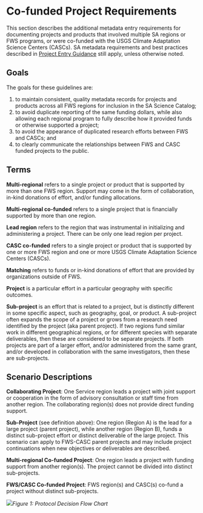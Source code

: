 # Co-funded Project Requirements

This section describes the additional metadata entry requirements for documenting projects and products that involved multiple SA regions or FWS programs, or were co-funded with the USGS Climate Adaptation Science Centers \(CASCs\).  SA metadata requirements and best practices described in [Project Entry Guidance](../project-entry-guidance/) still apply, unless otherwise noted.

## Goals

The goals for these guidelines are:

1. to maintain consistent, quality metadata records for projects and products across all FWS regions for inclusion in the SA Science Catalog;
2. to avoid duplicate reporting of the same funding dollars, while also allowing each regional program to fully describe how it provided funds or otherwise supported a project;
3. to avoid the appearance of duplicated research efforts between FWS and CASCs; and
4. to clearly communicate the relationships between FWS and CASC funded projects to the public.

## Terms

**Multi-regional** refers to a single project or product that is supported by more than one FWS region. Support may come in the form of collaboration, in-kind donations of effort, and/or funding allocations.

**Multi-regional co-funded** refers to a single project that is financially supported by more than one region.

**Lead region** refers to the region that was instrumental in initializing and administering a project. There can be only one lead region per project.

**CASC co-funded** refers to a single project or product that is supported by one or more FWS region and one or more USGS Climate Adaptation Science Centers \(CASCs\).

**Matching** refers to funds or in-kind donations of effort that are provided by organizations outside of FWS.

**Project** is a particular effort in a particular geography with specific outcomes.

**Sub-project** is an effort that is related to a project, but is distinctly different in some specific aspect, such as geography, goal, or product. A sub-project often expands the scope of a project or grows from a research need identified by the project \(aka parent project\). If two regions fund similar work in different geographical regions, or for different species with separate deliverables, then these are considered to be separate projects. If both projects are part of a larger effort, and/or administered from the same grant, and/or developed in collaboration with the same investigators, then these are sub-projects.

## Scenario Descriptions

**Collaborating Project**: One Service region leads a project with joint support or cooperation in the form of advisory consultation or staff time from another region. The collaborating region\(s\) does not provide direct funding support.

**Sub-Project** \(see definition above\): One region \(Region A\) is the lead for a large project \(parent project\), while another region \(Region B\), funds a distinct sub-project effort or distinct deliverable of the large project.  This scenario can apply to FWS-CASC parent projects and may include project continuations when new objectives or deliverables are described.

**Multi-regional Co-funded Project**: One region leads a project with funding support from another region\(s\). The project cannot be divided into distinct sub-projects.

**FWS/CASC Co-funded Project**: FWS region\(s\) and CASC\(s\) co-fund a project without distinct sub-projects.

![](https://lh6.googleusercontent.com/JJ8rqLfBuc4NEoF9KxTtojXjrNVchQmcaDuXyU1WGG1g3IHT4GXl8oE0p74P6urP_mREnvjS1GZFgyue59jhQT7M8ok-Cop8Ru8qGQFKjUsY77tFLMtcBdpTLGyxA2d965bARVqz)_Figure 1: Protocol Decision Flow Chart_

